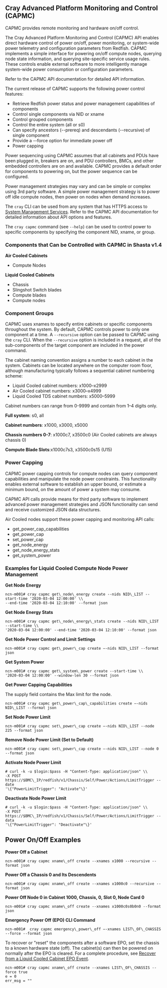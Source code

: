 ## Cray Advanced Platform Monitoring and Control \(CAPMC\)

CAPMC provides remote monitoring and hardware on/off control.

The Cray Advanced Platform Monitoring and Control \(CAPMC\) API enables direct hardware control of power on/off, power monitoring, or system-wide power telemetry and configuration parameters from Redfish. CAPMC implements a simple interface for powering on/off compute nodes, querying node state information, and querying site-specific service usage rules. These controls enable external software to more intelligently manage system-wide power consumption or configuration parameters.

Refer to the CAPMC API documentation for detailed API information.

The current release of CAPMC supports the following power control features:

-   Retrieve Redfish power status and power management capabilities of components
-   Control single components via NID or xname
-   Control grouped components
-   Control the entire system \(all or s0\)
-   Can specify ancestors \(--prereq\) and descendants \(--recursive\) of single component
-   Provide a --force option for immediate power off
-   Power capping

Power sequencing using CAPMC assumes that all cabinets and PDUs have been plugged in, breakers are on, and PDU controllers, BMCs, and other embedded controllers are on and available. CAPMC provides a default order for components to powering on, but the power sequence can be configured.

Power management strategies may vary and can be simple or complex using 3rd party software. A simple power management strategy is to power off idle compute nodes, then power on nodes when demand increases.

The `cray` CLI can be used from any system that has HTTPS access to [System Management Services](../network/Access_to_System_Management_Services.md). Refer to the CAPMC API documentation for detailed information about API options and features.

The `cray capmc` command \(see `--help`\) can be used to control power to specific components by specifying the component NID, xname, or group.

### Components that Can be Controlled with CAPMC in Shasta v1.4

**Air Cooled Cabinets**

-   Compute Nodes

**Liquid Cooled Cabinets**

-   Chassis
-   Slingshot Switch blades
-   Compute blades
-   Compute nodes

### Component Groups

CAPMC uses xnames to specify entire cabinets or specific components throughout the system. By default, CAPMC controls power to only one component at a time. A `--recursive` option can be passed to CAPMC using the `cray` CLI. When the `--recursive` option is included in a request, all of the sub-components of the target component are included in the power command.

The cabinet naming convention assigns a number to each cabinet in the system. Cabinets can be located anywhere on the computer room floor, although manufacturing typically follows a sequential cabinet numbering scheme:

-   Liquid Cooled cabinet numbers: x1000–x2999
-   Air Cooled cabinet numbers: x3000–x4999
-   Liquid Cooled TDS cabinet numbers: x5000–5999

Cabinet numbers can range from 0-9999 and contain from 1–4 digits only.

**Full system**: s0, all

**Cabinet numbers**: x1000, x3000, x5000

**Chassis numbers 0-7**: x1000c7, x3500c0 \(Air Cooled cabinets are always chassis 0\)

**Compute Blade Slots**:x1000c7s3, x3500c0s15 \(U15\)

### Power Capping

CAPMC power capping controls for compute nodes can query component capabilities and manipulate the node power constraints. This functionality enables external software to establish an upper bound, or estimate a minimum bound, on the amount of power a system may consume.

CAPMC API calls provide means for third party software to implement advanced power management strategies and JSON functionality can send and receive customized JSON data structures.

Air Cooled nodes support these power capping and monitoring API calls:

-   get\_power\_cap\_capabilities
-   get\_power\_cap
-   set\_power\_cap
-   get\_node\_energy
-   get\_node\_energy\_stats
-   get\_system\_power

### Examples for Liquid Cooled Compute Node Power Management

**Get Node Energy**

```screen
ncn-m001# cray capmc get\_node\_energy create --nids NID\_LIST --start-time '2020-03-04 12:00:00' \\
--end-time '2020-03-04 12:10:00' --format json
```

**Get Node Energy Stats**

```screen
ncn-m001# cray capmc get\_node\_energy\_stats create --nids NID\_LIST --start-time \\
'2020-03-04 12:00:00' --end-time '2020-03-04 12:10:00' --format json
```

**Get Node Power Control and Limit Settings**

```screen
ncn-m001# cray capmc get\_power\_cap create –-nids NID\_LIST --format json
```

**Get System Power**

```screen
ncn-m001# cray capmc get\_system\_power create --start-time \\
'2020-03-04 12:00:00' --window-len 30 --format json
```

**Get Power Capping Capabilities**

The supply field contains the Max limit for the node.

```screen
ncn-m001# cray capmc get\_power\_cap\_capabilities create –-nids NID\_LIST --format json
```

**Set Node Power Limit**

```screen
ncn-m001# cray capmc set\_power\_cap create –-nids NID\_LIST --node 225 --format json
```

**Remove Node Power Limit \(Set to Default\)**

```screen
ncn-m001# cray capmc set\_power\_cap create –-nids NID\_LIST --node 0 --format json
```

**Activate Node Power Limit**

```screen
# curl -k -u $login:$pass -H "Content-Type: application/json" \\
-X POST https://$BMC\_IP/redfish/v1/Chassis/Self/Power/Actions/LimitTrigger --date
'\{"PowerLimitTrigger": "Activate"\}'
```

**Deactivate Node Power Limit**

```screen
# curl -k -u $login:$pass -H "Content-Type: application/json" \\
-X POST https://$BMC\_IP/redfish/v1/Chassis/Self/Power/Actions/LimitTrigger --data
'\{"PowerLimitTrigger": "Deactivate"\}'
```

## Power On/Off Examples

**Power Off a Cabinet**

```screen
ncn-m001# cray capmc xname\_off create --xnames x1000 --recursive --format json
```

**Power Off a Chassis 0 and Its Descendents**

```screen
ncn-m001# cray capmc xname\_off create --xnames x1000c0 --recursive --format json
```

**Power Off Node 0 in Cabinet 1000, Chassis, 0, Slot 0, Node Card 0**

```screen
ncn-m001# cray capmc xname\_off create --xnames x1000c0s0b0n0 --format json
```

**Emergency Power Off \(EPO\) CLI Command**

```screen
ncn-m001#  cray capmc emergency\_power\_off –-xnames LIST\_OF\_CHASSIS --force --format json
```

To recover or "reset" the components after a software EPO, set the chassis to a known hardware state \(off\). The cabinet\(s\) can then be powered on normally after the EPO is cleared. For a complete procedure, see [Recover from a Liquid Cooled Cabinet EPO Event](Recover_from_a_Liquid_Cooled_Cabinet_EPO_Event.md).

```screen
ncn-m001# cray capmc xname\_off create --xnames LIST\_OF\_CHASSIS --force true
e = 0
err_msg = ""
```


